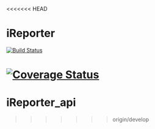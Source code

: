 <<<<<<< HEAD
# iReporter

[![Build Status](https://travis-ci.org/brucenelm/iReporter.svg?branch=master)](https://travis-ci.org/brucenelm/iReporter)

[![Coverage Status](https://coveralls.io/repos/github/brucenelm/iReporter/badge.svg?branch=master)](https://coveralls.io/github/brucenelm/iReporter?branch=master)
=======
# iReporter_api
>>>>>>> origin/develop
